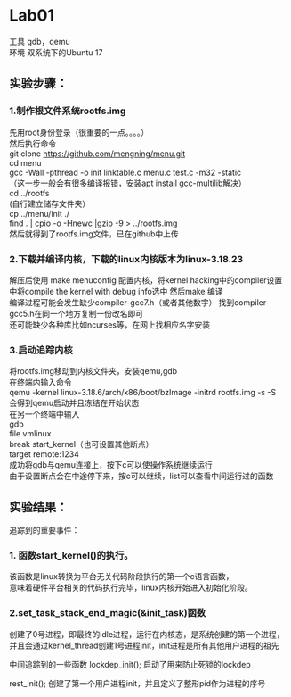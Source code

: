 # Lab01
工具 gdb，qemu<br>
环境 双系统下的Ubuntu 17

## 实验步骤：

### 1.制作根文件系统rootfs.img
先用root身份登录（很重要的一点。。。。）<br>
然后执行命令<br>
git clone https://github.com/mengning/menu.git<br>
cd menu<br>
gcc -Wall -pthread -o init linktable.c menu.c test.c -m32 -static<br>
（这一步一般会有很多编译报错，安装apt install gcc-multilib解决）<br>
cd ../rootfs <br>
(自行建立储存文件夹）<br>
cp ../menu/init ./ <br>
find . | cpio -o -Hnewc |gzip -9 > ../rootfs.img <br>
然后就得到了rootfs.img文件，已在github中上传 <br>

### 2.下载并编译内核，下载的linux内核版本为linux-3.18.23
解压后使用 make menuconfig 配置内核，将kernel hacking中的compiler设置中将compile the kernel with debug info选中
然后make 编译<br>
编译过程可能会发生缺少compiler-gcc7.h（或者其他数字）
找到compiler-gcc5.h在同一个地方复制一份改名即可<br>
还可能缺少各种库比如ncurses等，在网上找相应名字安装<br>

### 3.启动追踪内核
将rootfs.img移动到内核文件夹，安装qemu,gdb<br>
在终端内输入命令<br>
qemu -kernel linux-3.18.6/arch/x86/boot/bzImage -initrd rootfs.img -s -S<br>
会得到qemu启动并且冻结在开始状态<br>
在另一个终端中输入<br>
gdb<br>
file vmlinux<br>
break start_kernel（也可设置其他断点）<br>
target remote:1234<br>
成功将gdb与qemu连接上，按下c可以使操作系统继续运行<br>
由于设置断点会在中途停下来，按c可以继续，list可以查看中间运行过的函数

## 实验结果：
追踪到的重要事件：
### 1. 函数start_kernel()的执行。
该函数是linux转换为平台无关代码阶段执行的第一个c语言函数，<br>意味着硬件平台相关的代码执行完毕，linux内核开始进入初始化阶段。

### 2.set_task_stack_end_magic(&init_task)函数
创建了0号进程，即最终的idle进程，运行在内核态，是系统创建的第一个进程，并且会通过kernel_thread创建1号进程init，init进程是所有其他用户进程的祖先

中间追踪到的一些函数
lockdep_init();
启动了用来防止死锁的lockdep<br>

rest_init();
创建了第一个用户进程init，并且定义了整形pid作为进程的序号<br>

